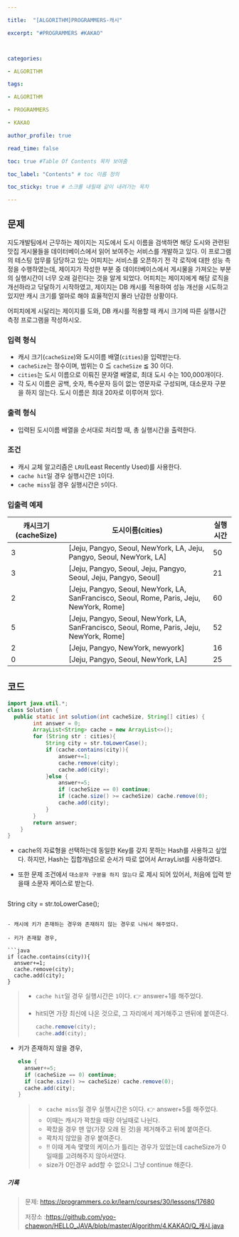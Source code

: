 ```yaml
---

title:  "[ALGORITHM]PROGRAMMERS-캐시"

excerpt: "#PROGRAMMERS #KAKAO"



categories:

- ALGORITHM

tags:

- ALGORITHM

- PROGRAMMERS

- KAKAO

author_profile: true

read_time: false 

toc: true #Table Of Contents 목차 보여줌

toc_label: "Contents" # toc 이름 정의

toc_sticky: true # 스크롤 내릴때 같이 내려가는 목차

---
```




## 문제

지도개발팀에서 근무하는 제이지는 지도에서 도시 이름을 검색하면 해당 도시와 관련된 맛집 게시물들을 데이터베이스에서 읽어 보여주는 서비스를 개발하고 있다.
이 프로그램의 테스팅 업무를 담당하고 있는 어피치는 서비스를 오픈하기 전 각 로직에 대한 성능 측정을 수행하였는데, 제이지가 작성한 부분 중 데이터베이스에서 게시물을 가져오는 부분의 실행시간이 너무 오래 걸린다는 것을 알게 되었다.
어피치는 제이지에게 해당 로직을 개선하라고 닦달하기 시작하였고, 제이지는 DB 캐시를 적용하여 성능 개선을 시도하고 있지만 캐시 크기를 얼마로 해야 효율적인지 몰라 난감한 상황이다.

어피치에게 시달리는 제이지를 도와, DB 캐시를 적용할 때 캐시 크기에 따른 실행시간 측정 프로그램을 작성하시오.

### 입력 형식

- 캐시 크기(`cacheSize`)와 도시이름 배열(`cities`)을 입력받는다.
- `cacheSize`는 정수이며, 범위는 0 ≦ `cacheSize` ≦ 30 이다.
- `cities`는 도시 이름으로 이뤄진 문자열 배열로, 최대 도시 수는 100,000개이다.
- 각 도시 이름은 공백, 숫자, 특수문자 등이 없는 영문자로 구성되며, 대소문자 구분을 하지 않는다. 도시 이름은 최대 20자로 이루어져 있다.

### 출력 형식

- 입력된 도시이름 배열을 순서대로 처리할 때, 총 실행시간을 출력한다.

### 조건

- 캐시 교체 알고리즘은 `LRU`(Least Recently Used)를 사용한다.
- `cache hit`일 경우 실행시간은 `1`이다.
- `cache miss`일 경우 실행시간은 `5`이다.

### 입출력 예제

| 캐시크기(cacheSize) | 도시이름(cities)                                             | 실행시간 |
| ------------------- | ------------------------------------------------------------ | -------- |
| 3                   | [Jeju, Pangyo, Seoul, NewYork, LA, Jeju, Pangyo, Seoul, NewYork, LA] | 50       |
| 3                   | [Jeju, Pangyo, Seoul, Jeju, Pangyo, Seoul, Jeju, Pangyo, Seoul] | 21       |
| 2                   | [Jeju, Pangyo, Seoul, NewYork, LA, SanFrancisco, Seoul, Rome, Paris, Jeju, NewYork, Rome] | 60       |
| 5                   | [Jeju, Pangyo, Seoul, NewYork, LA, SanFrancisco, Seoul, Rome, Paris, Jeju, NewYork, Rome] | 52       |
| 2                   | [Jeju, Pangyo, NewYork, newyork]                             | 16       |
| 0                   | [Jeju, Pangyo, Seoul, NewYork, LA]                           | 25       |

## 코드

```java
import java.util.*;
class Solution {
  public static int solution(int cacheSize, String[] cities) {
        int answer = 0;
        ArrayList<String> cache = new ArrayList<>();
        for (String str : cities){
            String city = str.toLowerCase();
            if (cache.contains(city)){
                answer+=1;
                cache.remove(city);
                cache.add(city);
            }else {
                answer+=5;
                if (cacheSize == 0) continue;
                if (cache.size() >= cacheSize) cache.remove(0);
                cache.add(city);
            }
        }
        return answer;
    }
}
```

- cache의 자료형을 선택하는데 동일한 Key를 갖지 못하는 Hash를 사용하고 싶었다. 하지만, Hash는 집합개념으로 순서가 따로 없어서 ArrayList를 사용하였다.

- 또한 문제 조건에서 `대소문자 구분을 하지 않는다` 로 제시 되어 있어서, 처음에 입력 받을때 소문자 케이스로 받는다.

  ```java
String city = str.toLowerCase();
  ```
  
- 캐시에 키가 존재하는 경우와 존재하지 않는 경우로 나눠서 해주었다.

- 키가 존재할 경우,

  ```java
  if (cache.contains(city)){
    answer+=1;
    cache.remove(city);
    cache.add(city);
  }
  ```

  > - `cache hit`일 경우 실행시간은 `1`이다. 👉 answer+1를 해주었다.
  >
  > - hit되면 가장 최신에 나온 것으로, 그 자리에서 제거해주고 맨뒤에 붙여준다.
  >
  >   ```java
  >   cache.remove(city);
  >   cache.add(city);
  >   ```

- 키가 존재하지 않을 경우,

  ```java
  else {
    answer+=5;
    if (cacheSize == 0) continue;
    if (cache.size() >= cacheSize) cache.remove(0);
    cache.add(city);
  }
  ```

  >- `cache miss`일 경우 실행시간은 `5`이다. 👉 answer+5를 해주었다.
  >- 이때는 캐시가 꽉찼을 때랑 아닐때로 나뉜다.
  >  - 꽉찼을 경우 맨 앞(가장 오래 된 것)을 제거해주고 뒤에 붙여준다.
  >  - 꽉차지 않았을 경우 붙여준다.
  >-  ‼️ 이때 계속 몇몇의 케이스가 틀리는 경우가 있었는데 cacheSize가 0일때를 고려해주지 않아서였다.
  >  - size가 0인경우 add할 수 없으니 그냥 continue 해준다.

  

##### 기록 

> 문제: https://programmers.co.kr/learn/courses/30/lessons/17680
>
> 저장소 :https://github.com/yoo-chaewon/HELLO_JAVA/blob/master/Algorithm/4.KAKAO/Q_캐시.java
